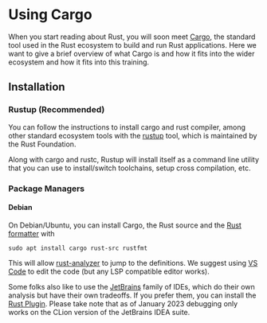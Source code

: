 # Using Cargo

When you start reading about Rust, you will soon meet [Cargo](https://doc.rust-lang.org/cargo/), the standard tool
used in the Rust ecosystem to build and run Rust applications. Here we want to
give a brief overview of what Cargo is and how it fits into the wider ecosystem
and how it fits into this training.

## Installation

### Rustup (Recommended)

You can follow the instructions to install cargo and rust compiler, among other standard ecosystem tools with the [rustup][3] tool, which is maintained by the Rust Foundation.

Along with cargo and rustc, Rustup will install itself as a command line utility that you can use to install/switch toolchains, setup cross compilation, etc.

### Package Managers

#### Debian

On Debian/Ubuntu, you can install Cargo, the Rust source and the [Rust formatter][6] with

```shell
sudo apt install cargo rust-src rustfmt
```

This will allow [rust-analyzer][1] to jump to the definitions. We suggest using
[VS Code][2] to edit the code (but any LSP compatible editor works).

Some folks also like to use the [JetBrains][4] family of IDEs, which do their own analysis but have their own tradeoffs. If you prefer them, you can install the [Rust Plugin][5]. Please take note that as of January 2023 debugging only works on the CLion version of the JetBrains IDEA suite.

[1]: https://rust-analyzer.github.io/
[2]: https://code.visualstudio.com/
[3]: https://rustup.rs/
[4]: https://www.jetbrains.com/clion/
[5]: https://www.jetbrains.com/rust/
[6]: https://github.com/rust-lang/rustfmt
